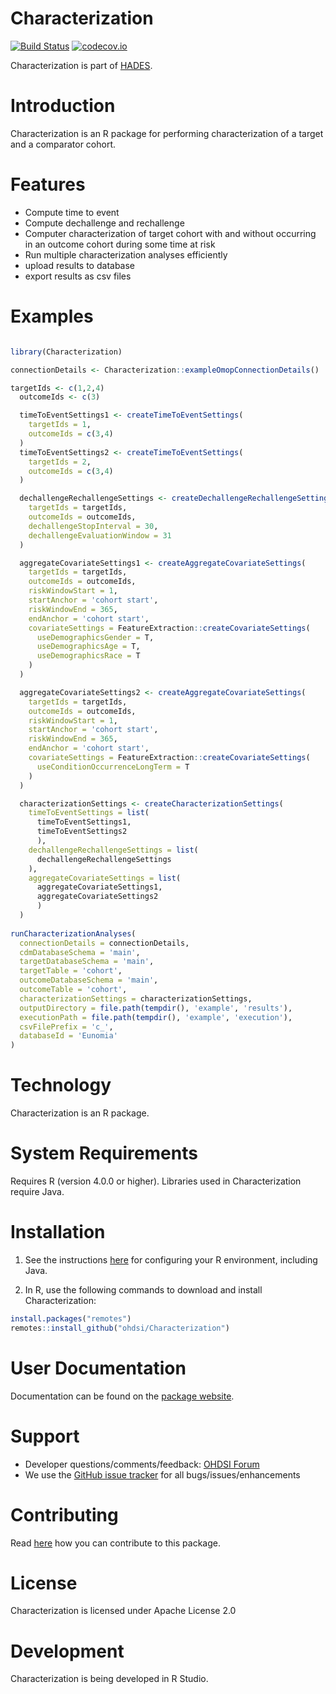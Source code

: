 Characterization
================

[![Build Status](https://github.com/OHDSI/Characterization/workflows/R-CMD-check/badge.svg)](https://github.com/OHDSI/Characterization/actions?query=workflow%3AR-CMD-check)
[![codecov.io](https://codecov.io/github/OHDSI/Characterization/coverage.svg?branch=main)](https://codecov.io/github/OHDSI/Characterization?branch=main)

Characterization is part of [HADES](https://ohdsi.github.io/Hades/).


Introduction
============
Characterization is an R package for performing characterization of a target and a comparator cohort.

Features
========
- Compute time to event
- Compute dechallenge and rechallenge 
- Computer characterization of target cohort with and without occurring in an outcome cohort during some time at risk
- Run multiple characterization analyses efficiently 
- upload results to database
- export results as csv files

Examples
========

```r

library(Characterization)

connectionDetails <- Characterization::exampleOmopConnectionDetails()

targetIds <- c(1,2,4)
  outcomeIds <- c(3)

  timeToEventSettings1 <- createTimeToEventSettings(
    targetIds = 1,
    outcomeIds = c(3,4)
  )
  timeToEventSettings2 <- createTimeToEventSettings(
    targetIds = 2,
    outcomeIds = c(3,4)
  )

  dechallengeRechallengeSettings <- createDechallengeRechallengeSettings(
    targetIds = targetIds,
    outcomeIds = outcomeIds,
    dechallengeStopInterval = 30,
    dechallengeEvaluationWindow = 31
  )

  aggregateCovariateSettings1 <- createAggregateCovariateSettings(
    targetIds = targetIds,
    outcomeIds = outcomeIds,
    riskWindowStart = 1,
    startAnchor = 'cohort start',
    riskWindowEnd = 365,
    endAnchor = 'cohort start',
    covariateSettings = FeatureExtraction::createCovariateSettings(
      useDemographicsGender = T,
      useDemographicsAge = T,
      useDemographicsRace = T
    )
  )

  aggregateCovariateSettings2 <- createAggregateCovariateSettings(
    targetIds = targetIds,
    outcomeIds = outcomeIds,
    riskWindowStart = 1,
    startAnchor = 'cohort start',
    riskWindowEnd = 365,
    endAnchor = 'cohort start',
    covariateSettings = FeatureExtraction::createCovariateSettings(
      useConditionOccurrenceLongTerm = T
    )
  )

  characterizationSettings <- createCharacterizationSettings(
    timeToEventSettings = list(
      timeToEventSettings1,
      timeToEventSettings2
      ),
    dechallengeRechallengeSettings = list(
      dechallengeRechallengeSettings
    ),
    aggregateCovariateSettings = list(
      aggregateCovariateSettings1,
      aggregateCovariateSettings2
      )
  )
  
runCharacterizationAnalyses(
  connectionDetails = connectionDetails,
  cdmDatabaseSchema = 'main',
  targetDatabaseSchema = 'main',
  targetTable = 'cohort',
  outcomeDatabaseSchema = 'main',
  outcomeTable = 'cohort',
  characterizationSettings = characterizationSettings,   
  outputDirectory = file.path(tempdir(), 'example', 'results'),
  executionPath = file.path(tempdir(), 'example', 'execution'),
  csvFilePrefix = 'c_',
  databaseId = 'Eunomia'
)
```

Technology
============
Characterization is an R package.

System Requirements
============
Requires R (version 4.0.0 or higher). Libraries used in Characterization require Java.

Installation
=============
1. See the instructions [here](https://ohdsi.github.io/Hades/rSetup.html) for configuring your R environment, including Java.

2. In R, use the following commands to download and install Characterization:

  ```r
  install.packages("remotes")
  remotes::install_github("ohdsi/Characterization")
  ```

User Documentation
==================
Documentation can be found on the [package website](https://ohdsi.github.io/Characterization).

Support
=======
* Developer questions/comments/feedback: <a href="http://forums.ohdsi.org/c/developers">OHDSI Forum</a>
* We use the <a href="https://github.com/OHDSI/Characterization/issues">GitHub issue tracker</a> for all bugs/issues/enhancements

Contributing
============
Read [here](https://ohdsi.github.io/Hades/contribute.html) how you can contribute to this package.

License
=======
Characterization is licensed under Apache License 2.0

Development
===========
Characterization is being developed in R Studio.
